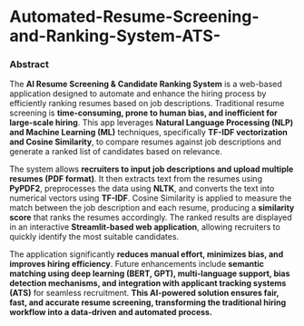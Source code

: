 # Automated-Resume-Screening-and-Ranking-System-ATS-
### **Abstract**  

The **AI Resume Screening & Candidate Ranking System** is a web-based application designed to automate and enhance the hiring process by efficiently ranking resumes based on job descriptions. Traditional resume screening is **time-consuming, prone to human bias, and inefficient for large-scale hiring**. This app leverages **Natural Language Processing (NLP) and Machine Learning (ML)** techniques, specifically **TF-IDF vectorization and Cosine Similarity**, to compare resumes against job descriptions and generate a ranked list of candidates based on relevance.  

The system allows **recruiters to input job descriptions and upload multiple resumes (PDF format)**. It then extracts text from the resumes using **PyPDF2**, preprocesses the data using **NLTK**, and converts the text into numerical vectors using **TF-IDF**. Cosine Similarity is applied to measure the match between the job description and each resume, producing a **similarity score** that ranks the resumes accordingly. The ranked results are displayed in an interactive **Streamlit-based web application**, allowing recruiters to quickly identify the most suitable candidates.  

The application significantly **reduces manual effort, minimizes bias, and improves hiring efficiency**. Future enhancements include **semantic matching using deep learning (BERT, GPT), multi-language support, bias detection mechanisms, and integration with applicant tracking systems (ATS)** for seamless recruitment. **This AI-powered solution ensures fair, fast, and accurate resume screening, transforming the traditional hiring workflow into a data-driven and automated process.**
